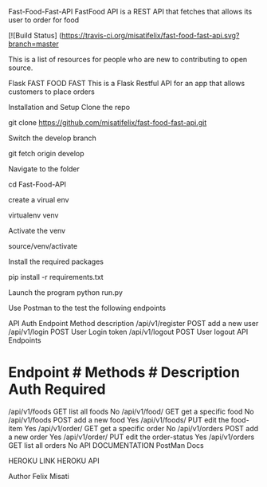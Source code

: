 Fast-Food-Fast-API
FastFood API is a REST API that fetches that allows its user to order for food

[![Build Status] (https://travis-ci.org/misatifelix/fast-food-fast-api.svg?branch=master


This is a list of resources for people who are new to contributing to open source.





Flask FAST FOOD FAST
This is a Flask Restful API for an app that allows customers to place orders

Installation and Setup
Clone the repo

git clone https://github.com/misatifelix/fast-food-fast-api.git

Switch the develop branch

git fetch origin develop

Navigate to the folder

cd Fast-Food-API

create a virual env

virtualenv venv

Activate the venv

source/venv/activate

Install the required packages

pip install -r requirements.txt

Launch the program
python run.py

Use Postman to the test the following endpoints

API Auth
Endpoint	Method	description
/api/v1/register	POST	add a new user
/api/v1/login	POST	User Login token
/api/v1/logout	POST	User logout
API Endpoints
# Endpoint	# Methods	# Description	Auth Required
/api/v1/foods	GET	list all foods	No
/api/v1/food/	GET	get a specific food	No
/api/v1/foods	POST	add a new food	Yes
/api/v1/foods/	PUT	edit the food-item	Yes
/api/v1/order/	GET	get a specific order	No
/api/v1/orders	POST	add a new order	Yes
/api/v1/order/	PUT	edit the order-status	Yes
/api/v1/orders	GET	list all orders	No
API DOCUMENTATION
PostMan Docs

HEROKU LINK
HEROKU API

Author
Felix Misati
